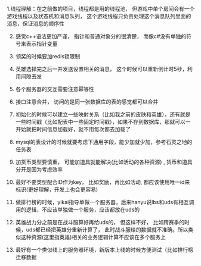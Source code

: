 1.线程理解：在之前做的项目，线程都是用的线程池， 但游戏中单个房间会有一个游戏线程以及状态机和消息队列， 这个游戏线程只负责处理这个消息队列里面的消息，保证消息的顺序性

2. 感觉c++语法更加严谨， 指针和普通对象分的很清楚， 而像c#没有单独的符号来表示指针变量 
3. 领奖的时候要加redis锁限制
4. 英雄选择完之后一并发送设置相关的消息， 这个时候可以重新倒计时5秒，利用间隙去发
5. 各个服务器的交互需要注意幂等性
6. 接口注意合并， 访问的是同一张数据库的表的感觉都可以合并

7. 初始化的时候可以建立一些映射关系（比如我之前的皮肤和英雄），还有就是一些时间戳（比如配表中一些固定时间戳），如果不存到数据库，那就可以一开始就把时间信息加载好，就不用每次都去加载了

8. mysql的表设计的时候就要考虑下通用字段，能少加就少加，参考石灵之地的任务表

9. 加货币类型要慎重， 可能加道具就能解决(比如活动的各种资源) , 货币和道具分开是因为考虑效率

10. 最好不要类型配合ID作为key， 比如奖励，再比如活动,  都应该使用唯一id来标识(更好理解，开发上也会更容易)

11. 做排行榜的时候，yikai指导单做一个服务器，后来hanyu说lbs和uds有相互调用的逻辑，不应该单独做一个服务，应该都放在uds的

12. 英雄战力分之前是在战斗服算好再给uds的， 但这样不好， 比如跨赛季的时候，uds都已经把英雄分重新计算了， 此时战斗服给的数据就不准确。所以类似这种资源(这里指英雄)相关的业务逻辑计算不应该在多个服务上

13. 最好有一个类似线上的服务器环境，新版本上线的时候方便测试（比如排行榜迁移数据